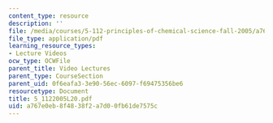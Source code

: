 ```yaml
---
content_type: resource
description: ''
file: /media/courses/5-112-principles-of-chemical-science-fall-2005/a767e0eb8f4838f2a7d00fb61de7575c_5_1122005L20.pdf
file_type: application/pdf
learning_resource_types:
- Lecture Videos
ocw_type: OCWFile
parent_title: Video Lectures
parent_type: CourseSection
parent_uid: 0f6eafa3-3e90-56ec-6097-f69475356be6
resourcetype: Document
title: 5_1122005L20.pdf
uid: a767e0eb-8f48-38f2-a7d0-0fb61de7575c
---
```

